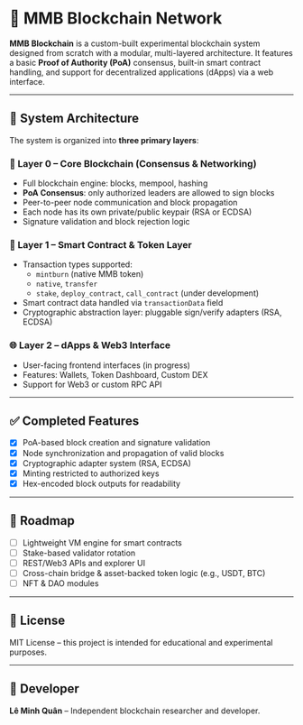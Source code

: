 # 🧱 MMB Blockchain Network

**MMB Blockchain** is a custom-built experimental blockchain system designed from scratch with a modular, multi-layered architecture. It features a basic **Proof of Authority (PoA)** consensus, built-in smart contract handling, and support for decentralized applications (dApps) via a web interface.

---

## 🔧 System Architecture

The system is organized into **three primary layers**:

### 🧩 Layer 0 – Core Blockchain (Consensus & Networking)
- Full blockchain engine: blocks, mempool, hashing
- **PoA Consensus**: only authorized leaders are allowed to sign blocks
- Peer-to-peer node communication and block propagation
- Each node has its own private/public keypair (RSA or ECDSA)
- Signature validation and block rejection logic

### 📜 Layer 1 – Smart Contract & Token Layer
- Transaction types supported:
  - `mintburn` (native MMB token)
  - `native`, `transfer`
  - `stake`, `deploy_contract`, `call_contract` (under development)
- Smart contract data handled via `transactionData` field
- Cryptographic abstraction layer: pluggable sign/verify adapters (RSA, ECDSA)

### 🌐 Layer 2 – dApps & Web3 Interface
- User-facing frontend interfaces (in progress)
- Features: Wallets, Token Dashboard, Custom DEX
- Support for Web3 or custom RPC API

---

## ✅ Completed Features

- [x] PoA-based block creation and signature validation
- [x] Node synchronization and propagation of valid blocks
- [x] Cryptographic adapter system (RSA, ECDSA)
- [x] Minting restricted to authorized keys
- [x] Hex-encoded block outputs for readability

---

## 🚧 Roadmap

- [ ] Lightweight VM engine for smart contracts
- [ ] Stake-based validator rotation
- [ ] REST/Web3 APIs and explorer UI
- [ ] Cross-chain bridge & asset-backed token logic (e.g., USDT, BTC)
- [ ] NFT & DAO modules

---

## 📜 License

MIT License – this project is intended for educational and experimental purposes.

---

## 👤 Developer

**Lê Minh Quân** – Independent blockchain researcher and developer.
